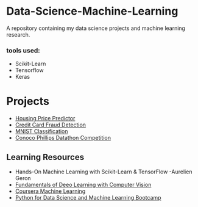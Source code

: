 # Data-Science-Machine-Learning

A repository containing my data science projects and machine learning research.

### tools used: 
* Scikit-Learn
* Tensorflow
* Keras

# Projects
* [Housing Price Predictor](https://github.com/spregler/Data-Science-Machine-Learning/tree/master/housing_prediction)
* [Credit Card Fraud Detection](https://github.com/spregler/Data-Science-Machine-Learning/tree/master/Credit%20Card%20Fraud)
* [MNIST Classification](https://github.com/spregler/Data-Science-Machine-Learning/blob/master/MNIST%20Classification/MNIST.ipynb)
* [Conoco Phillips Datathon Competition](https://github.com/spregler/Data-Science-Machine-Learning/tree/master/Conoco%20Phillips%20Comp2019)

## Learning Resources
* Hands-On Machine Learning with Scikit-Learn & TensorFlow -Aurelien Geron
* [Fundamentals of Deeo Learning with Computer Vision](https://courses.nvidia.com/courses/course-v1:DLI+C-FX-01+V2/about)
* [Coursera Machine Learning](https://www.coursera.org/learn/machine-learning)
* [Python for Data Science and Machine Learning Bootcamp](https://www.udemy.com/course/python-for-data-science-and-machine-learning-bootcamp/)
